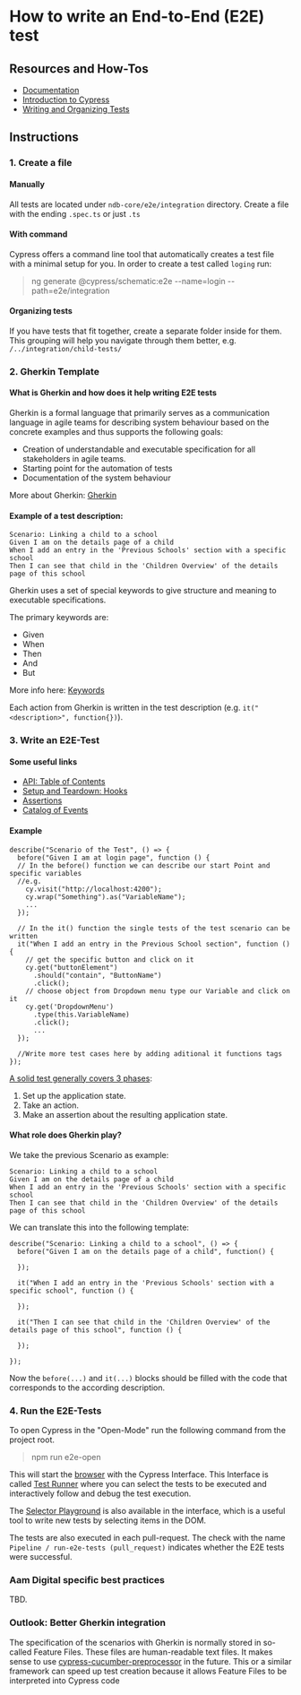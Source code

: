 # How to write an End-to-End (E2E) test

## Resources and How-Tos

- [Documentation](https://docs.cypress.io/guides/getting-started/writing-your-first-test)
- [Introduction to Cypress](https://docs.cypress.io/guides/core-concepts/introduction-to-cypress)
- [Writing and Organizing Tests](https://docs.cypress.io/guides/core-concepts/writing-and-organizing-tests)

## Instructions

### 1. Create a file

#### Manually

All tests are located under `ndb-core/e2e/integration` directory.
Create a file with the ending `.spec.ts` or just `.ts`

#### With command

Cypress offers a command line tool that automatically creates a test file with a minimal setup for you.
In order to create a test called `loging` run:

> ng generate @cypress/schematic:e2e --name=login --path=e2e/integration

#### Organizing tests

If you have tests that fit together, create a separate folder inside for them.
This grouping will help you navigate through them better, e.g. `/../integration/child-tests/`

### 2. Gherkin Template

#### What is Gherkin and how does it help writing E2E tests

Gherkin is a formal language that primarily serves as a communication language in agile teams for describing system behaviour based on the concrete examples and thus supports the following goals:

- Creation of understandable and executable specification for all stakeholders in agile teams.
- Starting point for the automation of tests
- Documentation of the system behaviour

More about Gherkin: [Gherkin](https://cucumber.io/docs/gherkin/)

#### Example of a test description:

```
Scenario: Linking a child to a school
Given I am on the details page of a child
When I add an entry in the 'Previous Schools' section with a specific school
Then I can see that child in the 'Children Overview' of the details page of this school
```

Gherkin uses a set of special keywords to give structure and meaning to executable specifications.

The primary keywords are:

- Given
- When
- Then
- And
- But

More info here: [Keywords](https://cucumber.io/docs/gherkin/reference/#keywords)

Each action from Gherkin is written in the test description (e.g. `it("<description>", function{})`).

### 3. Write an E2E-Test

#### Some useful links

- [API: Table of Contents](https://docs.cypress.io/api/table-of-contents)
- [Setup and Teardown: Hooks](https://docs.cypress.io/guides/core-concepts/writing-and-organizing-tests#Hooks)
- [Assertions](https://docs.cypress.io/guides/references/assertions)
- [Catalog of Events](https://docs.cypress.io/api/events/catalog-of-events)

#### Example

```
describe("Scenario of the Test", () => {
  before("Given I am at login page", function () {
  // In the before() function we can describe our start Point and specific variables
  //e.g.
    cy.visit("http://localhost:4200");
    cy.wrap("Something").as("VariableName");
    ...
  });

  // In the it() function the single tests of the test scenario can be written
  it("When I add an entry in the Previous School section", function () {
    // get the specific button and click on it
    cy.get("buttonElement")
      .should("contain", "ButtonName")
      .click();
    // choose object from Dropdown menu type our Variable and click on it
    cy.get('DropdownMenu')
      .type(this.VariableName)
      .click();
      ...
  });

  //Write more test cases here by adding aditional it functions tags
});

```

[A solid test generally covers 3 phases](https://docs.cypress.io/guides/getting-started/writing-your-first-test#Write-a-real-test):

<ol>
<li>Set up the application state.</li>
<li>Take an action.</li>
<li>Make an assertion about the resulting application state.</li>
</ol>

#### What role does Gherkin play?

We take the previous Scenario as example:

```
Scenario: Linking a child to a school
Given I am on the details page of a child
When I add an entry in the 'Previous Schools' section with a specific school
Then I can see that child in the 'Children Overview' of the details page of this school
```

We can translate this into the following template:

```
describe("Scenario: Linking a child to a school", () => {
  before("Given I am on the details page of a child", function() {

  });

  it("When I add an entry in the 'Previous Schools' section with a specific school", function () {

  });

  it("Then I can see that child in the 'Children Overview' of the details page of this school", function () {

  });

});
```

Now the `before(...)` and `it(...)` blocks should be filled with the code that corresponds to the according description.

### 4. Run the E2E-Tests

To open Cypress in the "Open-Mode" run the following command from the project root.

> npm run e2e-open

This will start the [browser](https://docs.cypress.io/guides/guides/launching-browsers) with the Cypress Interface.
This Interface is called [Test Runner](https://docs.cypress.io/guides/core-concepts/test-runner) where you can select the tests to be executed and interactively follow and debug the test execution.

The [Selector Playground](https://docs.cypress.io/guides/core-concepts/test-runner#Selector-Playground) is also available in the interface, which is a useful tool to write new tests by selecting items in the DOM.

The tests are also executed in each pull-request.
The check with the name `Pipeline / run-e2e-tests (pull_request)` indicates whether the E2E tests were successful.

### Aam Digital specific best practices

TBD.

### Outlook: Better Gherkin integration

The specification of the scenarios with Gherkin is normally stored in so-called Feature Files.
These files are human-readable text files.
It makes sense to use [cypress-cucumber-preprocessor](https://github.com/TheBrainFamily/cypress-cucumber-preprocessor) in the future.
This or a similar framework can speed up test creation because it allows Feature Files to be interpreted into Cypress code
